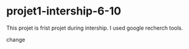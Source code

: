 # projet1-intership-6-10

This projet is frist projet during intership.
I used google recherch tools.

change
